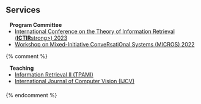 ## Services

<h4 style="margin:0 10px 0;">Program Committee</h4>

<ul style="margin:0 0 5px;">
  <li><a href="https://sigir.org/ictir2023/"><autocolor>International Conference on the Theory of Information Retrieval (<strong>ICTIR</strong>strong>) 2023</autocolor></a></li>
  <li><a href="https://micros-workshop.github.io/"><autocolor>Workshop on Mixed-Initiative ConveRsatiOnal Systems (MICROS) 2022</autocolor></a></li>
</ul>

{% comment %}
<h4 style="margin:0 10px 0;">Teaching</h4>

<ul style="margin:0 0 20px;">
  <li><a href="https://www.computer.org/csdl/journal/tp"><autocolor>Information Retrieval II (TPAMI)</autocolor></a></li>
  <li><a href="https://www.springer.com/journal/11263"><autocolor>International Journal of Computer Vision (IJCV)</autocolor></a></li>
</ul>
{% endcomment %}
